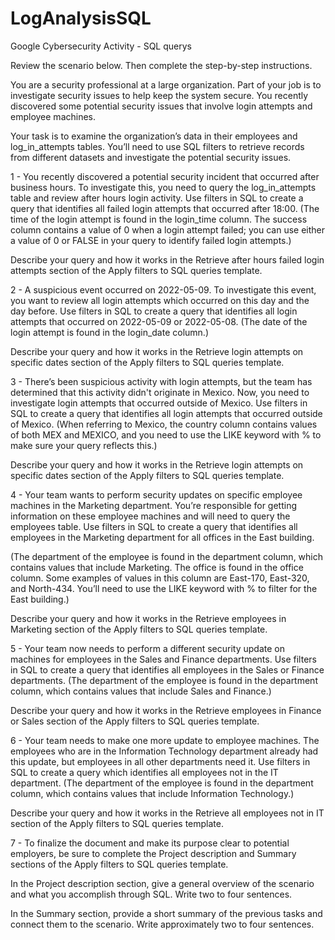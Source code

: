 # LogAnalysisSQL

Google Cybersecurity Activity - SQL querys

Review the scenario below. Then complete the step-by-step instructions.

You are a security professional at a large organization. Part of your job is to investigate security issues to help keep the system secure. You recently discovered some potential security issues that involve login attempts and employee machines.

Your task is to examine the organization’s data in their employees and log_in_attempts tables. You’ll need to use SQL filters to retrieve records from different datasets and investigate the potential security issues.

1 - You recently discovered a potential security incident that occurred after business hours. To investigate this, you need to query the log_in_attempts table and review after hours login activity. Use filters in SQL to create a query that identifies all failed login attempts that occurred after 18:00. (The time of the login attempt is found in the login_time column. The success column contains a value of 0 when a login attempt failed; you can use either a value of 0 or FALSE in your query to identify failed login attempts.)

Describe your query and how it works in the Retrieve after hours failed login attempts section of the Apply filters to SQL queries template. 

2 - A suspicious event occurred on 2022-05-09. To investigate this event, you want to review all login attempts which occurred on this day and the day before. Use filters in SQL to create a query that identifies all login attempts that occurred on 2022-05-09 or 2022-05-08. (The date of the login attempt is found in the login_date column.)

Describe your query and how it works in the Retrieve login attempts on specific dates section of the Apply filters to SQL queries template. 

3 - There’s been suspicious activity with login attempts, but the team has determined that this activity didn't originate in Mexico. Now, you need to investigate login attempts that occurred outside of Mexico. Use filters in SQL to create a query that identifies all login attempts that occurred outside of Mexico. (When referring to Mexico, the country column contains values of both MEX and MEXICO, and you need to use the LIKE keyword with % to make sure your query reflects this.)

Describe your query and how it works in the Retrieve login attempts on specific dates section of the Apply filters to SQL queries template. 

4 - Your team wants to perform security updates on specific employee machines in the Marketing department. You’re responsible for getting information on these employee machines and will need to query the employees table. Use filters in SQL to create a query that identifies all employees in the Marketing department for all offices in the East building.

(The department of the employee is found in the department column, which contains values that include Marketing. The office is found in the office column. Some examples of values in this column are East-170, East-320, and North-434. You’ll need to use the LIKE keyword with % to filter for the East building.)

Describe your query and how it works in the Retrieve employees in Marketing section of the Apply filters to SQL queries template. 

5 - Your team now needs to perform a different security update on machines for employees in the Sales and Finance departments. Use filters in SQL to create a query that identifies all employees in the Sales or Finance departments. (The department of the employee is found in the department column, which contains values that include Sales and Finance.)

Describe your query and how it works in the Retrieve employees in Finance or Sales section of the Apply filters to SQL queries template.

6 - Your team needs to make one more update to employee machines. The employees who are in the Information Technology department already had this update, but employees in all other departments need it. Use filters in SQL to create a query which identifies all employees not in the IT department. (The department of the employee is found in the department column, which contains values that include Information Technology.)

Describe your query and how it works in the Retrieve all employees not in IT section of the Apply filters to SQL queries template. 

7 - To finalize the document and make its purpose clear to potential employers, be sure to complete the Project description and Summary sections of the Apply filters to SQL queries template. 

In the Project description section, give a general overview of the scenario and what you accomplish through SQL. Write two to four sentences.

In the Summary section, provide a short summary of the previous tasks and connect them to the scenario. Write approximately two to four sentences.
